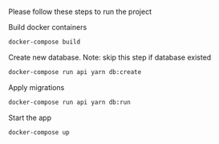 Please follow these steps to run the project

Build docker containers

```bash
docker-compose build
```

Create new database. Note: skip this step if database existed

```bash
docker-compose run api yarn db:create
```

Apply migrations

```bash
docker-compose run api yarn db:run
```

Start the app

```bash
docker-compose up